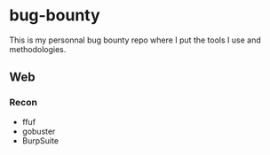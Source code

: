 # bug-bounty

This is my personnal bug bounty repo where I put the tools I use and methodologies.

## Web 

### Recon
* ffuf
* gobuster
* BurpSuite
